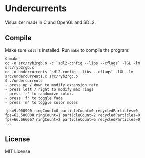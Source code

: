 Undercurrents
=============

Visualizer made in C and OpenGL and SDL2.

Compile
-------

Make sure `sdl2` is installed.  Run `make` to compile the program:

    $ make
    cc -o src/ryb2rgb.o -c `sdl2-config --libs --cflags` -lGL -lm src/ryb2rgb.c
    cc -o undercurrents `sdl2-config --libs --cflags` -lGL -lm src/undercurrents.c src/ryb2rgb.o
    $ ./undercurrents
    - press up / down to modify expansion rate
    - press left / right to modify max rings
    - press 'r' to randomize colors
    - press 'f' to toggle fade
    - press 'm' to toggle color modes

    fps=9.900990 ringCount=0 particleCount=0 recycledParticles=0
    fps=62.500000 ringCount=1 particleCount=2 recycledParticles=0
    fps=66.666667 ringCount=2 particleCount=6 recycledParticles=0
    ...

License
-------

MIT License

